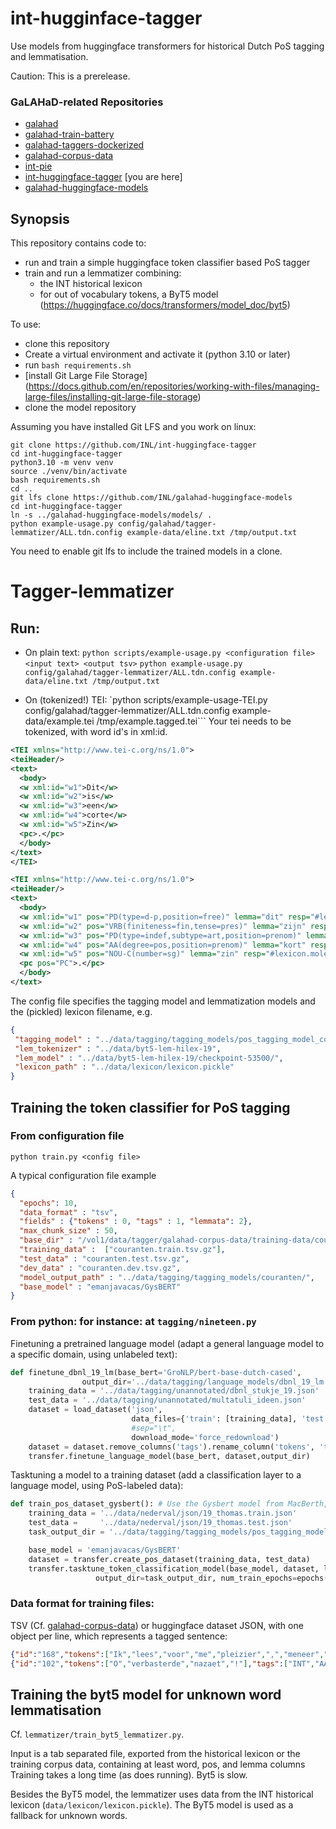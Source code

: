 
# int-hugginface-tagger

Use models from huggingface transformers for historical Dutch PoS tagging and lemmatisation.

Caution: This is a prerelease.

### GaLAHaD-related Repositories
- [galahad](https://github.com/INL/galahad)
- [galahad-train-battery](https://github.com/INL/galahad-train-battery)
- [galahad-taggers-dockerized](https://github.com/INL/galahad-taggers-dockerized)
- [galahad-corpus-data](https://github.com/INL/galahad-corpus-data/)
- [int-pie](https://github.com/INL/int-pie)
- [int-huggingface-tagger](https://github.com/INL/huggingface-tagger) [you are here]
- [galahad-huggingface-models](https://github.com/INL/galahad-huggingface-models)

## Synopsis
This repository contains code to:
* run and train a simple huggingface token classifier based PoS tagger
* train and run a lemmatizer combining:
  * the INT historical lexicon
  * for out of vocabulary tokens, a ByT5 model (https://huggingface.co/docs/transformers/model_doc/byt5)

To use:
* clone this repository
* Create a virtual environment and activate it (python 3.10 or later)
* run `bash requirements.sh`
* [install Git Large File Storage]  (https://docs.github.com/en/repositories/working-with-files/managing-large-files/installing-git-large-file-storage) 
* clone the model repository

Assuming you have installed Git LFS and you work on linux:
```
git clone https://github.com/INL/int-huggingface-tagger
cd int-huggingface-tagger
python3.10 -m venv venv
source ./venv/bin/activate
bash requirements.sh
cd ..
git lfs clone https://github.com/INL/galahad-huggingface-models
cd int-huggingface-tagger
ln -s ../galahad-huggingface-models/models/ .
python example-usage.py config/galahad/tagger-lemmatizer/ALL.tdn.config example-data/eline.txt /tmp/output.txt
```

You need to enable git lfs to include the trained models in a clone.

Tagger-lemmatizer
=================

Run:
----

* On plain text: `python scripts/example-usage.py <configuration file> <input text> <output tsv>`
  ```python example-usage.py config/galahad/tagger-lemmatizer/ALL.tdn.config example-data/eline.txt /tmp/output.txt```

* On (tokenized!) TEI: `python scripts/example-usage-TEI.py config/galahad/tagger-lemmatizer/ALL.tdn.config example-data/example.tei /tmp/example.tagged.tei```
Your tei needs to be tokenized, with word id's in xml:id.


```xml
<TEI xmlns="http://www.tei-c.org/ns/1.0">
<teiHeader/>
<text>
  <body>
  <w xml:id="w1">Dit</w>
  <w xml:id="w2">is</w>
  <w xml:id="w3">een</w>
  <w xml:id="w4">corte</w>
  <w xml:id="w5">Zin</w>
  <pc>.</pc>
  </body>
</text>
</TEI>
```

```xml
<TEI xmlns="http://www.tei-c.org/ns/1.0">
<teiHeader/>
<text>
  <body>
  <w xml:id="w1" pos="PD(type=d-p,position=free)" lemma="dit" resp="#lexicon.molex">Dit</w>
  <w xml:id="w2" pos="VRB(finiteness=fin,tense=pres)" lemma="zijn" resp="#lexicon.molex">is</w>
  <w xml:id="w3" pos="PD(type=indef,subtype=art,position=prenom)" lemma="een" resp="#lexicon.molex">een</w>
  <w xml:id="w4" pos="AA(degree=pos,position=prenom)" lemma="kort" resp="#lexicon.hilex">corte</w>
  <w xml:id="w5" pos="NOU-C(number=sg)" lemma="zin" resp="#lexicon.molex">Zin</w>
  <pc pos="PC">.</pc>
  </body>
</text>
```			

The config file specifies the tagging model and lemmatization models and the (pickled) lexicon filename, e.g.
```json
{
 "tagging_model" : "../data/tagging/tagging_models/pos_tagging_model_combined_gysbert/",
 "lem_tokenizer" : "../data/byt5-lem-hilex-19",
 "lem_model" : "../data/byt5-lem-hilex-19/checkpoint-53500/",
 "lexicon_path" : "../data/lexicon/lexicon.pickle"
}
```

Training the token classifier for PoS tagging
---------------------------------------------

### From configuration file
```
python train.py <config file>
```

A typical configuration file example
```json
{
  "epochs": 10,
  "data_format" : "tsv",
  "fields" : {"tokens" : 0, "tags" : 1, "lemmata": 2},
  "max_chunk_size" : 50,
  "base_dir" : "/vol1/data/tagger/galahad-corpus-data/training-data/couranten/",
  "training_data" :  ["couranten.train.tsv.gz"],
  "test_data" : "couranten.test.tsv.gz",
  "dev_data" : "couranten.dev.tsv.gz",
  "model_output_path" : "../data/tagging/tagging_models/couranten/",
  "base_model" : "emanjavacas/GysBERT"
}
```

### From python: for instance: at `tagging/nineteen.py`

Finetuning a pretrained language model (adapt a general language model to a specific domain, using unlabeled text):
```python
def finetune_dbnl_19_lm(base_bert='GroNLP/bert-base-dutch-cased', 
                output_dir='../data/tagging/language_models/dbnl_19_lm'):
    training_data = '../data/tagging/unannotated/dbnl_stukje_19.json'
    test_data = '../data/tagging/unannotated/multatuli_ideen.json'
    dataset = load_dataset('json',
                           data_files={'train': [training_data], 'test': test_data},
                           #sep="\t",
                           download_mode='force_redownload')
    dataset = dataset.remove_columns('tags').rename_column('tokens', 'text')
    transfer.finetune_language_model(base_bert, dataset,output_dir)

```


Tasktuning a model to a training dataset (add a classification layer to a language model, using PoS-labeled data):
```python
def train_pos_dataset_gysbert(): # Use the Gysbert model from MacBerth, best results for now
    training_data = '../data/nederval/json/19_thomas.train.json'
    test_data =     '../data/nederval/json/19_thomas.test.json'
    task_output_dir = '../data/tagging/tagging_models/pos_tagging_model_19_gysbert'

    base_model = 'emanjavacas/GysBERT'
    dataset = transfer.create_pos_dataset(training_data, test_data)
    transfer.tasktune_token_classification_model(base_model, dataset, label_column_name='label', 
                   output_dir=task_output_dir, num_train_epochs=epochs())
``` 

### Data format for training files:
  TSV (Cf. [galahad-corpus-data](https://github.com/INL/galahad-corpus-data/)) or huggingface dataset JSON, with one object per line, which represents a tagged sentence:

```json
{"id":"168","tokens":["Ik","lees","voor","me","pleizier",",","meneer",",","als","ik","lees","."],"tags":["PD(type=pers,position=free)","VRB(finiteness=fin,tense=pres)","ADP(type=pre)","PD(type=poss,position=prenom)","NOU-C(number=sg)","LET","NOU-C(number=sg)","LET","CONJ(type=sub)","PD(type=pers,position=free)","VRB(finiteness=fin,tense=pres)","LET"]}
{"id":"102","tokens":["O","verbasterde","nazaet","!"],"tags":["INT","AA(degree=pos,position=prenom)","NOU-C(number=sg)","LET"]}
```




Training the byt5 model for unknown word lemmatisation
------------------------------------------------------

Cf. `lemmatizer/train_byt5_lemmatizer.py`.

Input is a tab separated file, exported from the historical lexicon or the training corpus data, containing at least word, pos, and lemma columns 
Training takes a long time (as does running). Byt5 is slow.

Besides the ByT5 model, the lemmatizer uses data from the INT historical lexicon (`data/lexicon/lexicon.pickle`).
The ByT5 model is used as a fallback for unknown words.
